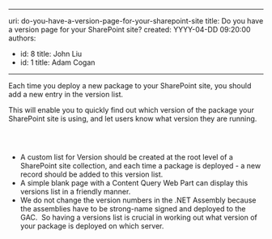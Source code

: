 

---
uri: do-you-have-a-version-page-for-your-sharepoint-site
title: Do you have a version page for your SharePoint site?
created: YYYY-04-DD 09:20:00
authors:
  - id: 8
    title: John Liu
  - id: 1
    title: Adam Cogan
---




<span class='intro'> 
  <p>Each time you deploy a new package to your SharePoint site, you should add a new entry in the version list.</p>
<p>This will enable you to quickly find out which version of the package your SharePoint site is using, and let users know what version they are running.</p>
 </span>


  <p>
    <img alt="" style="border-bottom&#58;0px solid;border-left&#58;0px solid;border-top&#58;0px solid;border-right&#58;0px solid;" border="0" src="/PublishingImages/SP_version_small.jpg" />
  </p>
<p>&#160;</p>
<ul>
    <li>A custom list for Version should be created at the root level of a SharePoint site collection, and each time a package is deployed - a new record should be added to this version list. </li>
    <li>A simple blank page with&#160;a Content Query Web Part can display this versions list in a friendly manner. </li>
    <li>We do not change the version numbers in the .NET Assembly because the assemblies have to be strong-name signed and deployed to the GAC.&#160; So having a versions list is crucial in working out what version of your package is deployed on which server.</li>
</ul>



